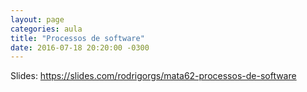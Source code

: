 ```yaml
---
layout: page
categories: aula
title: "Processos de software"
date: 2016-07-18 20:20:00 -0300
---
```


Slides: <https://slides.com/rodrigorgs/mata62-processos-de-software>
